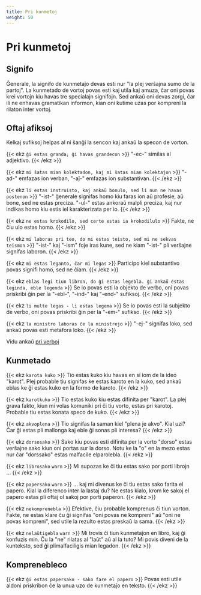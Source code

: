 ```yaml
---
title: Pri kunmetoj
weight: 50
---
```


# Pri kunmetoj

## Signifo

Ĝenerale, la signifo de kunmetaĵo devas esti nur "la plej verŝajna sumo de la partoj". La kunmetado de vortoj povas esti kaj utila kaj amuza, ĉar oni povas krei vortojn kiu havas tre specialajn signifojn. Sed ankaŭ oni devas zorgi, ĉar ili ne enhavas gramatikan informon, kian oni kutime uzas por kompreni la rilaton inter vortoj.

## Oftaj afiksoj

Kelkaj sufiksoj helpas al ni ŝanĝi la sencon kaj ankaŭ la specon de vorton.

{{< ekz `ĝi estas granda; ĝi havas grandecon` >}}
"-ec-" similas al adjektivo.
{{< /ekz >}}

{{< ekz `mi ŝatas mian kolektadon, kaj mi ŝatas mian kolektaĵon` >}}
"-ad-" emfazas ion verban, "-aĵ-" emfazas ion substantivan.
{{< /ekz >}}

{{< ekz `li estas instruisto, kaj ankaŭ bonulo, sed li nun ne havas postenon` >}}
"-ist-" ĝenerale signifas homo kiu faras ion aŭ profesie, aŭ bone, sed ne estas preciza. "-ul-" estas ankoraŭ malpli preciza, kaj nur indikas homo kiu estis iel karakterizata per io.
{{< /ekz >}}

{{< ekz `ne estas krokodilo, sed certe estas ia krokodilulo` >}}
Fakte, ne ĉiu ulo estas homo.
{{< /ekz >}}

{{< ekz `mi laboras pri teo, do mi estas teisto, sed mi ne sekvas teismon` >}}
"-ist-" kaj "-ism" foje iras kune, sed ne kiam "-ist-" pli verŝajne signifas laboron.
{{< /ekz >}}

{{< ekz `mi estas leganto, ĉar mi legas` >}}
Participo kiel substantivo povas signifi homo, sed ne ĉiam.
{{< /ekz >}}

{{< ekz `eblas legi tiun libron, do ĝi estas legebla. ĝi ankaŭ estas leginda, eble legenda` >}}
Se io povas esti la objekto de verbo, oni povas priskribi ĝin per la "-ebl-", "-ind-" kaj "-end-" sufiksoj.
{{< /ekz >}}

{{< ekz `li multe legas - li estas legema` >}}
Se io povas esti la subjekto de verbo, oni povas priskribi ĝin per la "-em-" sufikso.
{{< /ekz >}}

{{< ekz `la ministro laboras ĉe la ministrejo` >}}
"-ej-" signifas loko, sed ankaŭ povas esti metafora loko.
{{< /ekz >}}

Vidu ankaŭ [pri verboj](../verboj/#ĉu-transitiva)

## Kunmetado

{{< ekz `karota kuko` >}}
Tio estas kuko kiu havas en si iom de la ideo "karot". Plej probable tiu signifas ke estas karoto en la kuko, sed ankaŭ eblas ke ĝi estas kuko en la formo de karoto.
{{< /ekz >}}

{{< ekz `karotkuko` >}}
Tio estas kuko kiu estas difinita per "karot". La plej grava fakto, kiun mi volas komuniki pri ĉi tiu vorto, estas pri karotoj. Probable tiu estas konata speco de kuko.
{{< /ekz >}}

{{< ekz `akvoplena` >}}
Tio signifas la saman kiel "plena je akvo". Kial uzi? Ĉar ĝi estas pli mallonga kaj eble ĝi sonas pli interesa?
{{< /ekz >}}

{{< ekz `dorsosako` >}}
Sako kiu povas esti difinita per la vorto "dorso" estas verŝajne sako kiun oni portas sur la dorso. Notu ke la "o" en la mezo estas nur ĉar "dorssako" estas malfacile elparolebla.
{{< /ekz >}}

{{< ekz `librosako` `warn` >}}
Mi supozas ke ĉi tiu estas sako por porti librojn ...
{{< /ekz >}}

{{< ekz `papersako` `warn` >}}
... kaj mi divenus ke ĉi tiu estas sako farita el papero. Kial la diferenco inter la lastaj du? Ne estas kialo, krom ke sakoj el papero estas pli oftaj ol sakoj por porti paperon.
{{< /ekz >}}

{{< ekz `nekomprenebla` >}}
Efektive, ĉiu probable komprenus ĉi tiun vorton. Fakte, ne estas klare ĉu ĝi signifas "oni povas ne kompreni" aŭ "oni ne povas kompreni", sed utile la rezulto estas preskaŭ la sama.
{{< /ekz >}}

{{< ekz `nelaŭtigebla` `warn` >}}
Mi trovis ĉi tiun kunmetaĵon en libro, kaj ĝi konfuzis min. Ĉu la "ne" rilatas al "laŭt" aŭ al la tuto? Mi povis diveni de la kunteksto, sed ĝi plimalfaciligis mian legadon.
{{< /ekz >}}

## Komprenebleco

{{< ekz `ĝi estas papersako - sako fare el papero` >}}
Povas esti utile aldoni priskribon ĉe la unua uzo de kunmetaĵo en teksto.
{{< /ekz >}}
